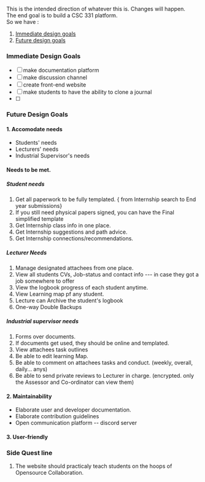 
This is the intended direction of whatever this is. Changes will happen.\
The end goal is to build a CSC 331 platform.\
So we have :
1. [Immediate design goals](#immediate-design-goals)
2. [Future design goals](#future-design-goals)


### Immediate Design Goals
- [ ] make documentation platform
- [ ] make discussion channel
- [ ] create front-end website
- [ ] make students to have the ability to clone a journal
- [ ] 
### Future Design Goals

#### 1. Accomodate needs
- Students' needs
- Lecturers' needs
- Industrial Supervisor's needs

#### Needs to be met.
##### Student needs
1. Get all paperwork to be fully templated. { from Internship search to End year submissions}
2. If you still need physical papers signed, you can have the Final simplified template 
3. Get Internship class info in one place.
4. Get Internship suggestions and path advice. 
5. Get Internship connections/recommendations.

##### Lecturer Needs
1. Manage designated attachees from one place.
2. View all students CVs, Job-status and contact info --- in case they got a job somewhere to offer
3. View the logbook progress of each student anytime.
4. View Learning map pf any student.
5. Lecture can Archive the student's logbook
6. One-way Double Backups 

##### Industrial supervisor needs
1. Forms over documents.
2. If documents get used, they should be online and templated.
3. View attachees task outlines
4. Be able to edit learning Map.
5. Be able to comment on attachees tasks and conduct. (weekly, overall, daily... anys)
6. Be able to send private reviews to Lecturer in charge. (encrypted. only the Assessor and Co-ordinator can view them)


#### 2. Maintainability
   - Elaborate user and developer documentation.
   - Elaborate contribution guidelines
   - Open communication platform -- discord server

#### 3. User-friendly


### Side Quest line
1. The website should practicaly teach students on the hoops of Opensource Collaboration.



